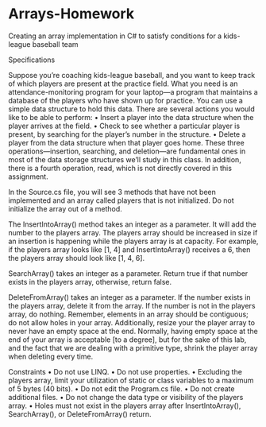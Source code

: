 # Arrays-Homework
Creating an array implementation in C# to satisfy conditions for a kids-league baseball team

Specifications

Suppose you’re coaching kids-league baseball, and you want to keep track of which players are present
at the practice field. What you need is an attendance-monitoring program for your laptop—a program
that maintains a database of the players who have shown up for practice. You can use a simple data
structure to hold this data. There are several actions you would like to be able to perform:
• Insert a player into the data structure when the player arrives at the field.
• Check to see whether a particular player is present, by searching for the player’s number in the structure.
• Delete a player from the data structure when that player goes home.
These three operations—insertion, searching, and deletion—are fundamental ones in most of the data
storage structures we’ll study in this class. In addition, there is a fourth operation, read, which is not
directly covered in this assignment.

In the Source.cs file, you will see 3 methods that have not been implemented and an array called
players that is not initialized. Do not initialize the array out of a method.

The InsertIntoArray() method takes an integer as a parameter. It will add the number to the
players array. The players array should be increased in size if an insertion is happening while the
players array is at capacity. For example, if the players array looks like [1, 4] and
InsertIntoArray() receives a 6, then the players array should look like [1, 4, 6].

SearchArray() takes an integer as a parameter. Return true if that number exists in the players
array, otherwise, return false.

DeleteFromArray() takes an integer as a parameter. If the number exists in the players array,
delete it from the array. If the number is not in the players array, do nothing. Remember, elements in
an array should be contiguous; do not allow holes in your array. Additionally, resize your the player
array to never have an empty space at the end. 
Normally, having empty space at the end of your array is acceptable [to a degree], but for the sake of
this lab, and the fact that we are dealing with a primitive type, shrink the player array when deleting
every time.

Constraints
• Do not use LINQ.
• Do not use properties.
• Excluding the players array, limit your utilization of static or class variables to a maximum of 5 bytes (40 bits).
• Do not edit the Program.cs file.
• Do not create additional files.
• Do not change the data type or visibility of the players array.
• Holes must not exist in the players array after InsertIntoArray(), SearchArray(), or DeleteFromArray() return.
